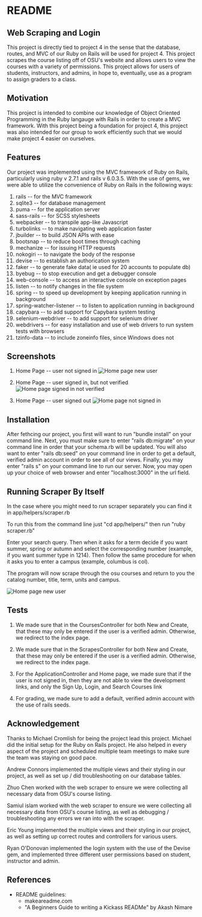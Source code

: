 # README


Web Scraping and Login
-----------------------
This project is directly tied to project 4 in the sense that the database, routes, and MVC of our 
Ruby on Rails will be used for project 4. This project scrapes the course listing off of OSU's website
and allows users to view the courses with a variety of permissions. This project allows for users of
students, instructors, and admins, in hope to, eventually, use as a program to assign graders to a 
class.

Motivation
-------------
This project is intended to combine our knowledge of Object Oriented Programming in the Ruby langauge
with Rails in order to create a MVC framework. With this project being a foundation for project 4, this
project was also intended for our group to work efficiently such that we would make project 4 easier on
ourselves.

Features
-----------
Our project was implemented using the MVC framework of Ruby on Rails, particularly using ruby v 2.7.1 and rails v 6.0.3.5. 
With the use of gems, we were able to utilize the convenience of Ruby on Rails in the following ways:
1) rails                      -- for the MVC framework
2) sqlite3                    -- for database management
3) puma                       -- for the application server
4) sass-rails                 -- for SCSS stylesheets
5) webpacker                  -- to transpile app-like Javascript
6) turbolinks                 -- to make navigating web application faster
7) jbuilder                   -- to build JSON APIs with ease
8) bootsnap                   -- to reduce boot times through caching
9) mechanize                  -- for issuing HTTP requests
10) nokogiri                  -- to navigate the body of the response
11) devise                    -- to establish an authorication system
12) faker                     -- to generate fake data( ie used for 20 accounts to populate db)
13) byebug                    -- to stop execution and get a debugger console
14) web-console               -- to access an interactive console on exception pages
15) listen                    -- to notify changes in the file system
16) spring                    -- to speed up development by keeping application running in background
17) spring-watcher-listener   -- to listen to application running in background
18) capybara                  -- to add support for Capybara system testing
19) selenium-webdriver        -- to add support for selenium driver
20) webdrivers                -- for easy installation and use of web drivers to run system tests with browsers
21) tzinfo-data               -- to include zoneinfo files, since Windows does not

Screenshots
----------
1) Home Page -- user not signed in
![Home page new user](https://user-images.githubusercontent.com/77806397/112222900-89d08e80-8bff-11eb-94ae-74abb8ae325e.PNG)

2) Home Page -- user signed in, but not verified
![Home page signed in not verified](https://user-images.githubusercontent.com/77806397/112222020-8f79a480-8bfe-11eb-8eaa-8177dba0592c.PNG)

3) Home Page -- user signed out
![Home page not signed in](https://user-images.githubusercontent.com/77806397/112221980-8092f200-8bfe-11eb-92e5-5bbf893c3f96.PNG)


Installation
-------------
After fethcing our project, you first will want to run "bundle install" on your command line.
Next, you must make sure to enter "rails db:migrate" on your command line in order that your schema.rb will be updated.
You will also want to enter "rails db:seed" on your command line in order to get a default, verified admin account in order to see all of our views.
Finally, you may enter "rails s" on your command line to run our server. 
Now, you may open up your choice of web browser and enter "localhost:3000" in the url field.

Running Scraper By Itself
--------------------------
In the case where you might need to run scraper separately you can find it in app/helpers/scraper.rb

To run this from the command line just "cd app/helpers/" then run "ruby scraper.rb"

Enter your search query. Then when it asks for a term decide if you want summer, spring or autumn and select the corresponding number (example, if you want summer type in 1214).
Then follow the same procedure for when it asks you to enter a campus (example, columbus is col).

The program will now scrape through the osu courses and return to you the catalog number, title, term, units and campus.

![Home page new user](https://i.imgur.com/suSf2YL.png)

Tests
------

1) We made sure that in the CoursesController for both New and Create, that these may only be entered if the user is a verified admin. Otherwise, we redirect to the index page.


2) We made sure that in the ScrapesController for both New and Create, that these may only be entered if the user is a verified admin. Otherwise, we redirect to the index page.

3) For the ApplicationController and Home page, we made sure that if the user is not signed in, then they are not able to view the development links, and only the Sign Up, Login, and Search Courses link

4) For grading, we made sure to add a default, verified admin account with the use of rails seeds.


Acknowledgement
---------

Thanks to Michael Cromlish for being the project lead this project. Michael did the initial setup for the Ruby on Rails project.
He also helped in every aspect of the project and scheduled multiple team meetings to make sure the team was staying on good pace.

Andrew Connors implemented the multiple views and their styling in our project, as well as set up / did troubleshooting on our database tables.

Zhuo Chen worked with the web scraper to ensure we were collecting all necessary data from OSU's course listing.

Samiul islam worked with the web scraper to ensure we were collecting all necessary data from OSU's course listing,
as well as debugging / troubleshooting any errors we ran into with the scraper. 

Eric Young implemented the multiple views and their styling in our project, as well as setting up correct routes and controllers for various users.

Ryan O'Donovan implemented the login system with the use of the Devise gem, and implemented three different user permissions based on student, instructor
and admin. 

References
----------
- README guidelines:
    -  makeareadme.com 
    -  "A Beginners Guide to writing a Kickass READMe" by Akash Nimare
